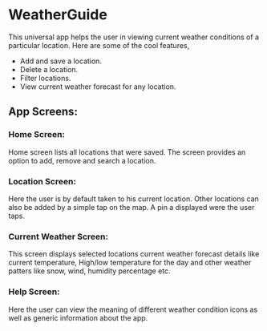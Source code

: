 # WeatherGuide

This universal app helps the user in viewing current weather conditions of a particular location. Here are some of the cool features,
- Add and save a location.
- Delete a location.
- Filter locations.
- View current weather forecast for any location.

## App Screens:
### Home Screen:

Home screen lists all locations that were saved. The screen provides an option to add, remove and search a location.

### Location Screen:

Here the user is by default taken to his current location. Other locations can also be added by a simple tap on the map. A pin a displayed were the user taps.

### Current Weather Screen:

This screen displays selected locations current weather forecast details like current temperature, High/low temperature for the day and other weather patters like snow, wind, humidity percentage etc.

### Help Screen:

Here the user can view the meaning of different weather condition icons as well as generic information about the app.
